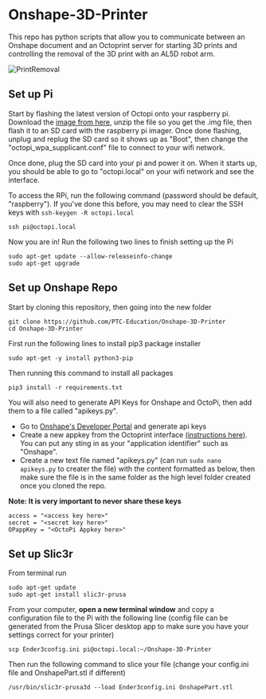 # Onshape-3D-Printer

This repo has python scripts that allow you to communicate between an Onshape document and an Octoprint server for starting 3D prints and controlling the removal of the 3D print with an AL5D robot arm.

![PrintRemoval](https://user-images.githubusercontent.com/54808875/135482423-0e2dea25-97e1-4e1e-8ade-f34e2ea6ab85.gif)


## Set up Pi
Start by flashing the latest version of Octopi onto your raspberry pi. Download the [image from here](https://octoprint.org/download/), unzip the file so you get the .img file, then flash it to an SD card with the raspberry pi imager. Once done flashing, unplug and replug the SD card so it shows up as "Boot", then change the "octopi_wpa_supplicant.conf" file to connect to your wifi network.

Once done, plug the SD card into your pi and power it on. When it starts up, you should be able to go to "octopi.local" on your wifi network and see the interface.

To access the RPi, run the following command (password should be default, "raspberry"). If you've done this before, you may need to clear the SSH keys with `ssh-keygen -R octopi.local`
```
ssh pi@octopi.local
```

Now you are in! Run the following two lines to finish setting up the Pi
```
sudo apt-get update --allow-releaseinfo-change
sudo apt-get upgrade
```

## Set up Onshape Repo
Start by cloning this repository, then going into the new folder

```
git clone https://github.com/PTC-Education/Onshape-3D-Printer
cd Onshape-3D-Printer
```

First run the following lines to install pip3 package installer
```
sudo apt-get -y install python3-pip
```

Then running this command to install all packages

```
pip3 install -r requirements.txt
```

You will also need to generate API Keys for Onshape and OctoPi, then add them to a file called "apikeys.py". 

- Go to [Onshape's Developer Portal](https://dev-portal.onshape.com/) and generate api keys
- Create a new appkey from the Octoprint interface [(instructions here)](https://docs.octoprint.org/en/master/bundledplugins/appkeys.html). You can put any sting in as your "application identifier" such as "Onshape".
- Create a new text file named "apikeys.py" (can run `sudo nano apikeys.py` to creater the file) with the content formatted as below, then make sure the file is in the same folder as the high level folder created once you cloned the repo.

**Note: It is very important to never share these keys**

```
access = "<access key here>"
secret = "<secret key here>"
OPappKey = "<OctoPi Appkey here>"
```

## Set up Slic3r

From terminal run
```
sudo apt-get update
sudo apt-get install slic3r-prusa
```

From your computer, **open a new terminal window** and copy a configuration file to the Pi with the following line (config file can be generated from the Prusa Slicer desktop app to make sure you have your settings correct for your printer)
```
scp Ender3config.ini pi@octopi.local:~/Onshape-3D-Printer
```

Then run the following command to slice your file (change your config.ini file and OnshapePart.stl if different)
```
/usr/bin/slic3r-prusa3d --load Ender3config.ini OnshapePart.stl
```
